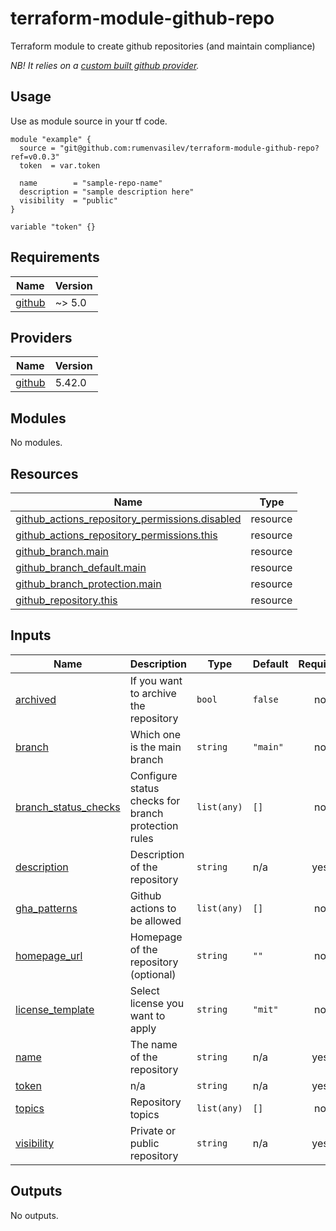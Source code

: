 # terraform-module-github-repo
Terraform module to create github repositories (and maintain compliance)

*NB! It relies on a [custom built github provider](https://github.com/integrations/terraform-provider-github/pull/2007).*

## Usage

Use as module source in your tf code.

```hcl
module "example" {
  source = "git@github.com:rumenvasilev/terraform-module-github-repo?ref=v0.0.3"
  token  = var.token

  name        = "sample-repo-name"
  description = "sample description here"
  visibility  = "public"
}

variable "token" {}
```

## Requirements

| Name | Version |
|------|---------|
| <a name="requirement_github"></a> [github](#requirement\_github) | ~> 5.0 |

## Providers

| Name | Version |
|------|---------|
| <a name="provider_github"></a> [github](#provider\_github) | 5.42.0 |

## Modules

No modules.

## Resources

| Name | Type |
|------|------|
| [github_actions_repository_permissions.disabled](https://registry.terraform.io/providers/integrations/github/latest/docs/resources/actions_repository_permissions) | resource |
| [github_actions_repository_permissions.this](https://registry.terraform.io/providers/integrations/github/latest/docs/resources/actions_repository_permissions) | resource |
| [github_branch.main](https://registry.terraform.io/providers/integrations/github/latest/docs/resources/branch) | resource |
| [github_branch_default.main](https://registry.terraform.io/providers/integrations/github/latest/docs/resources/branch_default) | resource |
| [github_branch_protection.main](https://registry.terraform.io/providers/integrations/github/latest/docs/resources/branch_protection) | resource |
| [github_repository.this](https://registry.terraform.io/providers/integrations/github/latest/docs/resources/repository) | resource |

## Inputs

| Name | Description | Type | Default | Required |
|------|-------------|------|---------|:--------:|
| <a name="input_archived"></a> [archived](#input\_archived) | If you want to archive the repository | `bool` | `false` | no |
| <a name="input_branch"></a> [branch](#input\_branch) | Which one is the main branch | `string` | `"main"` | no |
| <a name="input_branch_status_checks"></a> [branch\_status\_checks](#input\_branch\_status\_checks) | Configure status checks for branch protection rules | `list(any)` | `[]` | no |
| <a name="input_description"></a> [description](#input\_description) | Description of the repository | `string` | n/a | yes |
| <a name="input_gha_patterns"></a> [gha\_patterns](#input\_gha\_patterns) | Github actions to be allowed | `list(any)` | `[]` | no |
| <a name="input_homepage_url"></a> [homepage\_url](#input\_homepage\_url) | Homepage of the repository (optional) | `string` | `""` | no |
| <a name="input_license_template"></a> [license\_template](#input\_license\_template) | Select license you want to apply | `string` | `"mit"` | no |
| <a name="input_name"></a> [name](#input\_name) | The name of the repository | `string` | n/a | yes |
| <a name="input_token"></a> [token](#input\_token) | n/a | `string` | n/a | yes |
| <a name="input_topics"></a> [topics](#input\_topics) | Repository topics | `list(any)` | `[]` | no |
| <a name="input_visibility"></a> [visibility](#input\_visibility) | Private or public repository | `string` | n/a | yes |

## Outputs

No outputs.
